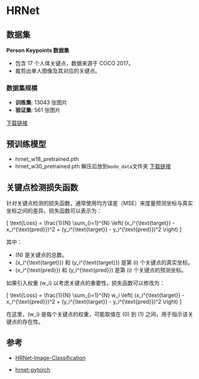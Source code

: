 
# HRNet

## 数据集
**Person Keypoints 数据集**

- 包含 17 个人体关键点，数据来源于 COCO 2017。
- 裁剪出单人图像及其对应的关键点。

### 数据集规模
- **训练集**: 13043 张图片
- **验证集**: 561 张图片

[下载链接](https://pan.quark.cn/s/c73c2a401d1d)


## 预训练模型
- hrnet_w18_pretrained.pth
- hrnet_w30_pretrained.pth
解压后放到`mode_data`文件夹
[下载链接](https://pan.quark.cn/s/b0235b1f041c)

## 关键点检测损失函数

针对关键点检测的损失函数，通常使用均方误差（MSE）来度量预测坐标与真实坐标之间的差异。损失函数可以表示为：

\[
\text{Loss} = \frac{1}{N} \sum_{i=1}^{N} \left( (x_i^{\text{target}} - x_i^{\text{pred}})^2 + (y_i^{\text{target}} - y_i^{\text{pred}})^2 \right)
\]

其中：
- \(N\) 是关键点的总数。
- \(x_i^{\text{target}}\) 和 \(y_i^{\text{target}}\) 是第 \(i\) 个关键点的真实坐标。
- \(x_i^{\text{pred}}\) 和 \(y_i^{\text{pred}}\) 是第 \(i\) 个关键点的预测坐标。

如果引入权重 \(w_i\) 以考虑关键点的重要性，损失函数可以修改为：

\[
\text{Loss} = \frac{1}{N} \sum_{i=1}^{N} w_i \left( (x_i^{\text{target}} - x_i^{\text{pred}})^2 + (y_i^{\text{target}} - y_i^{\text{pred}})^2 \right)
\]

在这里，\(w_i\) 是每个关键点的权重，可能取值在 \(0\) 到 \(1\) 之间，用于指示该关键点的存在性。

## 参考

- [HRNet-Image-Classification](https://github.com/HRNet/HRNet-Image-Classification)


- [hrnet-pytorch](https://github.com/bubbliiiing/hrnet-pytorch)

